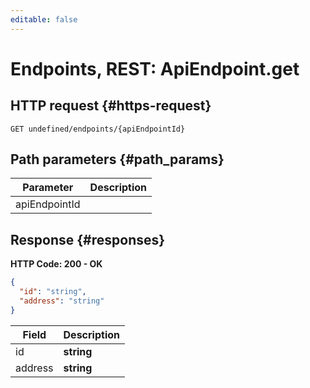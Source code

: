 ```yaml
---
editable: false
---
```


# Endpoints, REST: ApiEndpoint.get

 

 
## HTTP request {#https-request}
```
GET undefined/endpoints/{apiEndpointId}
```
 
## Path parameters {#path_params}
 
Parameter | Description
--- | ---
apiEndpointId | 
 
## Response {#responses}
**HTTP Code: 200 - OK**

```json 
{
  "id": "string",
  "address": "string"
}
```

 
Field | Description
--- | ---
id | **string**
address | **string**